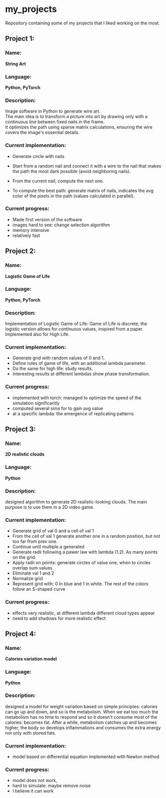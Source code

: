 # my_projects
Repository containing some of my projects that I liked working on the most.

## Project 1:
### Name:           
**String Art**

### Language:       
**Python, PyTorch**

### Description:    
Image software in Python to generate wire art.  
The main idea is to transform a picture into art by drawing only with a continuous line between fixed nails in the frame.  
It optimizes the path using sparse matrix calculations, ensuring the wire covers the image's essential details.

### Current implementation:
- Generate circle with nails
- Start from a random nail and connect it with a wire to the nail that makes the path the most dark possible (avoid neighboring nails).
- From the current nail, compute the next one.

- To compute the best path: generate matrix of nails, indicates the avg color of the pixels in the path (values calculated in parallel).
  
### Current progress: 
- Made first version of the software
- images hard to see: change selection algorithm
- memory intensive
- relatively fast

## Project 2:
### Name:           
**Logistic Game of Life**

### Language:       
**Python, PyTorch**

### Description:    
Implementation of Logistic Game of Life: Game of Life is discrete, the logistic version allows for continuous values, inspired from a paper. 
Implemented also for High Life.

### Current implementation:
- Generate grid with random values of 0 and 1.
- Define rules of game of life, with an additional lambda parameter.
- Do the same for high life: study results.
- Interesting results at different lambdas show phase transformation.
  
### Current progress:
- implemented with torch: managed to optimize the speed of the simulation significantly
- computed several sims for to gain avg value
- at a specific lambda: the emergence of replicating patterns

## Project 3:
### Name:           
**2D realistic clouds**

### Language:       
**Python**

### Description:    
designed algorithm to generate 2D realistic-looking clouds. The main purpose is to use them in a 2D video game. 


### Current implementation:
- Generate grid of val 0 and a cell of val 1
- From the cell of val 1 generate another one in a random position, but not too far from prev one.
- Continue until multiple a generated
- Generate radii following a pawer law with lambda (1.2). As many points on the grid.
- Apply radii on points: generate circles of value one, when to circles overlap sum values
- Eliminate val 1 and 2
- Normalize grid
- Represent grid with: 0 in blue and 1 in white. The rest of the colors follow an S-shaped curve
  
### Current progress:
- effects very realistic, at different lambda different cloud types appear
- need to add shadows for more realistic effect

## Project 4:
### Name:           
**Calories variation model**

### Language:       
**Python**

### Description:    
designed a model for weight variation based on simple principles:
calories can go up and down, and so is the metabolism. When we eat too much the metabolism has no time to respond and so it doesn't consume most of the calories: becomes fat. 
After a while, metabolism catches up and becomes higher, the body so develops inflammations and consumes the extra energy not only with stored fats.


### Current implementation:
- model based on differential equation implemented with Newton method
### Current progress:
- model does not work,
- hard to simulate: maybe remove noise
- I believe it can work

